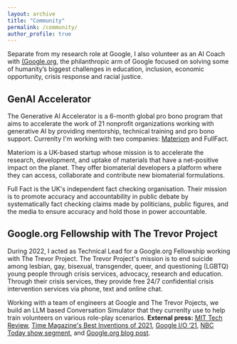 ```yaml
---
layout: archive
title: "Community"
permalink: /community/
author_profile: true
---
```


Separate from my research role at Google, I also volunteer as an AI Coach with [(Google.org](https://www.google.org), the philanthropic arm of Google focused on solving some of humanity’s biggest challenges in education, inclusion, economic opportunity, crisis response and racial justice.

## GenAI Accelerator

The Generative AI Accelerator is a 6-month global pro bono program that aims to accelerate the work of 21 nonprofit organizations working with generative AI by providing mentorship, technical training and pro bono support. Currenlty I'm working with two companies: [Materiom](https://materiom.org/) and FullFact. 

Materiom is a UK-based startup whose mission is to accelerate the research, development, and uptake of materials that have a net-positive impact on the planet. They offer biomaterial developers a platform where they can access, collaborate and contribute new biomaterial formulations. 

Full Fact is the UK's independent fact checking organisation. Their mission is to promote accuracy and accountability in public debate by systematically fact checking claims made by politicians, public figures, and the media to ensure accuracy and hold those in power accountable.

## Google.org Fellowship with The Trevor Project

During 2022, I acted as Technical Lead for a Google.org Fellowship working with The Trevor Project. The Trevor Project's mission is to end suicide among lesbian, gay, bisexual, transgender, queer, and questioning (LGBTQ) young people through crisis services, advocacy, research and education. Through their crisis services, they provide free 24/7 confidential crisis intervention services via phone, text and online chat. 

Working with a team of engineers at Google and The Trevor Pojects, we build an LLM based Conversation Simulator that they currenlty use to help train volunteers on various role-play scenarios. **External press:** [MIT Tech Review](https://www.technologyreview.com/2021/02/26/1020010/trevor-project-ai-suicide-hotline-training), [Time Magazine's Best Inventions of 2021](https://time.com/collection/best-inventions-2021/6113112/crisis-contact-simulator/), [Google I/O ‘21](https://www.youtube.com/watch?v=qKkjCQlS1g4&t=1545s), [NBC Today show segment](https://www.today.com/video/how-the-trevor-project-uses-technology-to-help-save-lives-92848709676), and [Google.org blog post](https://blog.google/outreach-initiatives/google-org/trevor-project/).
